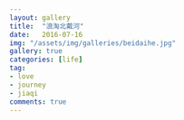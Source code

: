 ```yaml
---
layout: gallery
title:  "浪淘北戴河"
date:   2016-07-16
img: "/assets/img/galleries/beidaihe.jpg"
gallery: true
categories: [life]
tag:
- love
- journey
- jiaqi
comments: true
---
```

